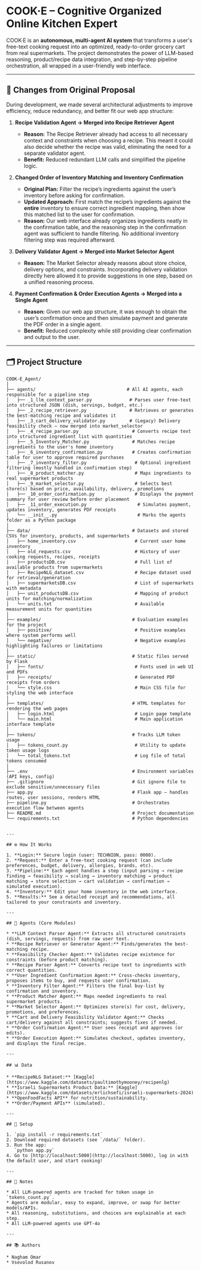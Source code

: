# COOK·E – Cognitive Organized Online Kitchen Expert

COOK·E is an **autonomous, multi-agent AI system** that transforms a user's free-text cooking request into an optimized, ready-to-order grocery cart from real supermarkets. The project demonstrates the power of LLM-based reasoning, product/recipe data integration, and step-by-step pipeline orchestration, all wrapped in a user-friendly web interface.

---

## 🔄 Changes from Original Proposal

During development, we made several architectural adjustments to improve efficiency, reduce redundancy, and better fit our web app structure:  

1. **Recipe Validation Agent → Merged into Recipe Retriever Agent**  
   - **Reason:** The Recipe Retriever already had access to all necessary context and constraints when choosing a recipe. This meant it could also decide whether the recipe was valid, eliminating the need for a separate validator agent.  
   - **Benefit:** Reduced redundant LLM calls and simplified the pipeline logic.  

2. **Changed Order of Inventory Matching and Inventory Confirmation**  
   - **Original Plan:** Filter the recipe’s ingredients against the user’s inventory before asking for confirmation.  
   - **Updated Approach:** First match the recipe’s ingredients against the **entire** inventory to ensure correct ingredient mapping, then show this matched list to the user for confirmation.  
   - **Reason:** Our web interface already organizes ingredients neatly in the confirmation table, and the reasoning step in the confirmation agent was sufficient to handle filtering. No additional inventory filtering step was required afterward.  

3. **Delivery Validator Agent → Merged into Market Selector Agent**  
   - **Reason:** The Market Selector already reasons about store choice, delivery options, and constraints. Incorporating delivery validation directly here allowed it to provide suggestions in one step, based on a unified reasoning process.  

4. **Payment Confirmation & Order Execution Agents → Merged into a Single Agent**  
   - **Reason:** Given our web app structure, it was enough to obtain the user’s confirmation once and then simulate payment and generate the PDF order in a single agent.  
   - **Benefit:** Reduced complexity while still providing clear confirmation and output to the user.  

---

## 🗂️ Project Structure

```
COOK-E_Agent/
│
├── agents/                                  # All AI agents, each responsible for a pipeline step
│   ├── _1_llm_context_parser.py              # Parses user free-text into structured JSON (dish, servings, budget, etc.)
│   ├── _2_recipe_retriever.py                # Retrieves or generates the best-matching recipe and validates it
│   ├── _3_cart_delivery_validator.py         # (Legacy) Delivery feasibility check – now merged into market_selector
│   ├── _4_recipe_parser.py                    # Converts recipe text into structured ingredient list with quantities
│   ├── _5_Inventory_Matcher.py                # Matches recipe ingredients to the user's home inventory
│   ├── _6_inventory_confirmation.py           # Creates confirmation table for user to approve required purchases
│   ├── _7_inventory_filter.py                  # Optional ingredient filtering (mostly handled in confirmation step)
│   ├── _8_product_matcher.py                   # Maps ingredients to real supermarket products
│   ├── _9_market_selector.py                   # Selects best store(s) based on price, availability, delivery, promotions
│   ├── _10_order_confirmation.py               # Displays the payment summary for user review before order placement
│   ├── _11_order_execution.py                   # Simulates payment, updates inventory, generates PDF receipts
│   └── __init__.py                              # Marks the agents folder as a Python package
│
├── data/                                      # Datasets and stored CSVs for inventory, products, and supermarkets
│   ├── home_inventory.csv                      # Current user home inventory
│   ├── old_requests.csv                        # History of user cooking requests, recipes, receipts
│   ├── productsDB.csv                          # Full list of available products from supermarkets
│   ├── RecipeNLG_dataset.csv                   # Recipe dataset used for retrieval/generation
│   ├── supermarketsDB.csv                      # List of supermarkets with metadata
│   ├── unit_productsDB.csv                     # Mapping of product units for matching/normalization
│   └── units.txt                               # Available measurement units for quantities
│
├── examples/                                  # Evaluation examples for the project
│   ├── positive/                               # Positive examples where system performs well
│   └── negative/                               # Negative examples highlighting failures or limitations
│
├── static/                                    # Static files served by Flask
│   ├── fonts/                                  # Fonts used in web UI and PDFs
│   ├── receipts/                               # Generated PDF receipts from orders
│   └── style.css                               # Main CSS file for styling the web interface
│
├── templates/                                 # HTML templates for rendering the web pages
│   ├── login.html                              # Login page template
│   └── main.html                               # Main application interface template
│
├── tokens/                                    # Tracks LLM token usage
│   ├── tokens_count.py                         # Utility to update token usage logs
│   └── total_tokens.txt                        # Log file of total tokens consumed
│
├── .env                                       # Environment variables (API keys, config)
├── .gitignore                                 # Git ignore file to exclude sensitive/unnecessary files
├── app.py                                     # Flask app – handles routes, user sessions, renders HTML
├── pipeline.py                                # Orchestrates execution flow between agents
├── README.md                                  # Project documentation
└── requirements.txt                           # Python dependencies


---

## ⚙️ How It Works

1. **Login:** Secure login (user: TECHNION, pass: 0000).
2. **Request:** Enter a free-text cooking request (can include preferences, budget, delivery, allergies, brands, etc).
3. **Pipeline:** Each agent handles a step (input parsing → recipe finding → feasibility → scaling → inventory matching → product matching → store selection → cart validation → confirmation → simulated execution).
4. **Inventory:** Edit your home inventory in the web interface.
5. **Results:** See a detailed receipt and recommendations, all tailored to your constraints and inventory.

---

## 🧠 Agents (Core Modules)

* **LLM Context Parser Agent:** Extracts all structured constraints (dish, servings, requests) from raw user text.
* **Recipe Retriever or Generator Agent:** Finds/generates the best-matching recipe.
* **Feasibility Checker Agent:** Validates recipe existence for constraints (before product matching).
* **Recipe Parser Agent:** Converts recipe text to ingredients with correct quantities.
* **User Ingredient Confirmation Agent:** Cross-checks inventory, proposes items to buy, and requests user confirmation.
* **Inventory Filter Agent:** Filters the final buy-list by confirmation and inventory.
* **Product Matcher Agent:** Maps needed ingredients to real supermarket products.
* **Market Selector Agent:** Optimizes store(s) for cost, delivery, promotions, and preferences.
* **Cart and Delivery Feasibility Validator Agent:** Checks cart/delivery against all constraints; suggests fixes if needed.
* **Order Confirmation Agent:** User sees receipt and approves (or edits).
* **Order Execution Agent:** Simulates checkout, updates inventory, and displays the final recipe.

---

## 📊 Data

* **RecipeNLG Dataset:** [Kaggle](https://www.kaggle.com/datasets/paultimothymooney/recipenlg)
* **Israeli Supermarkets Product Data:** [Kaggle](https://www.kaggle.com/datasets/erlichsefi/israeli-supermarkets-2024)
* **OpenFoodFacts API** for nutrition/sustainability.
* **Order/Payment APIs** (simulated).

---

## 🔧 Setup

1. `pip install -r requirements.txt`
2. Download required datasets (see `/data/` folder).
3. Run the app:
   `python app.py`
4. Go to [http://localhost:5000](http://localhost:5000), log in with the default user, and start cooking!

---

## 📝 Notes

* All LLM-powered agents are tracked for token usage in `tokens_count.py`.
* Agents are modular, easy to expand, improve, or swap for better models/APIs.
* All reasoning, substitutions, and choices are explainable at each step.
* All LLM-powered agents use GPT-4o

---

## 📚 Authors

* Nagham Omar
* Vsevolod Rusanov

